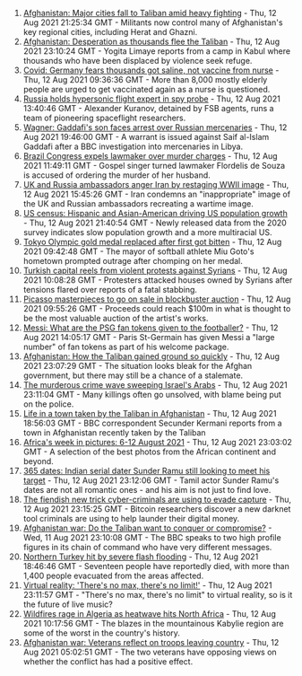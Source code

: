 1. [Afghanistan: Major cities fall to Taliban amid heavy fighting](https://www.bbc.co.uk/news/world-asia-58184202) - Thu, 12 Aug 2021 21:25:34 GMT - Militants now control many of Afghanistan's key regional cities, including Herat and Ghazni.
2. [Afghanistan: Desperation as thousands flee the Taliban](https://www.bbc.co.uk/news/world-asia-58191043) - Thu, 12 Aug 2021 23:10:24 GMT - Yogita Limaye reports from a camp in Kabul where thousands who have been displaced by violence seek refuge.
3. [Covid: Germany fears thousands got saline, not vaccine from nurse](https://www.bbc.co.uk/news/world-europe-58186032) - Thu, 12 Aug 2021 09:36:36 GMT - More than 8,000 mostly elderly people are urged to get vaccinated again as a nurse is questioned.
4. [Russia holds hypersonic flight expert in spy probe](https://www.bbc.co.uk/news/world-europe-58186033) - Thu, 12 Aug 2021 13:40:46 GMT - Alexander Kuranov, detained by FSB agents, runs a team of pioneering spaceflight researchers.
5. [Wagner: Gaddafi's son faces arrest over Russian mercenaries](https://www.bbc.co.uk/news/world-africa-58191433) - Thu, 12 Aug 2021 19:46:00 GMT - A warrant is issued against Saif al-Islam Gaddafi after a BBC investigation into mercenaries in Libya.
6. [Brazil Congress expels lawmaker over murder charges](https://www.bbc.co.uk/news/world-latin-america-58171370) - Thu, 12 Aug 2021 11:49:11 GMT - Gospel singer turned lawmaker Flordelis de Souza is accused of ordering the murder of her husband.
7. [UK and Russia ambassadors anger Iran by restaging WWII image](https://www.bbc.co.uk/news/world-middle-east-58186006) - Thu, 12 Aug 2021 15:45:26 GMT - Iran condemns an "inappropriate" image of the UK and Russian ambassadors recreating a wartime image.
8. [US census: Hispanic and Asian-American driving US population growth](https://www.bbc.co.uk/news/world-us-canada-58195166) - Thu, 12 Aug 2021 21:40:54 GMT - Newly released data from the 2020 survey indicates slow population growth and a more multiracial US.
9. [Tokyo Olympic gold medal replaced after first got bitten](https://www.bbc.co.uk/news/world-asia-58186002) - Thu, 12 Aug 2021 09:42:48 GMT - The mayor of softball athlete Miu Goto's hometown prompted outrage after chomping on her medal.
10. [Turkish capital reels from violent protests against Syrians](https://www.bbc.co.uk/news/world-europe-58185612) - Thu, 12 Aug 2021 10:08:28 GMT - Protesters attacked houses owned by Syrians after tensions flared over reports of a fatal stabbing.
11. [Picasso masterpieces to go on sale in blockbuster auction](https://www.bbc.co.uk/news/world-us-canada-58185744) - Thu, 12 Aug 2021 09:55:26 GMT - Proceeds could reach $100m in what is thought to be the most valuable auction of the artist's works.
12. [Messi: What are the PSG fan tokens given to the footballer?](https://www.bbc.co.uk/news/world-58094912) - Thu, 12 Aug 2021 14:05:17 GMT - Paris St-Germain has given Messi a "large number" of fan tokens as part of his welcome package.
13. [Afghanistan: How the Taliban gained ground so quickly](https://www.bbc.co.uk/news/world-asia-58187410) - Thu, 12 Aug 2021 23:07:29 GMT - The situation looks bleak for the Afghan government, but there may still be a chance of a stalemate.
14. [The murderous crime wave sweeping Israel's Arabs](https://www.bbc.co.uk/news/world-middle-east-58183954) - Thu, 12 Aug 2021 23:11:04 GMT - Many killings often go unsolved, with blame being put on the police.
15. [Life in a town taken by the Taliban in Afghanistan](https://www.bbc.co.uk/news/world-asia-58194378) - Thu, 12 Aug 2021 18:56:03 GMT - BBC correspondent Secunder Kermani reports from a town in Afghanistan recently taken by the Taliban
16. [Africa's week in pictures: 6-12 August 2021](https://www.bbc.co.uk/news/world-africa-58186939) - Thu, 12 Aug 2021 23:03:02 GMT - A selection of the best photos from the African continent and beyond.
17. [365 dates: Indian serial dater Sunder Ramu still looking to meet his target](https://www.bbc.co.uk/news/world-asia-india-58183168) - Thu, 12 Aug 2021 23:12:06 GMT - Tamil actor Sunder Ramu's dates are not all romantic ones - and his aim is not just to find love.
18. [The fiendish new trick cyber-criminals are using to evade capture](https://www.bbc.co.uk/news/technology-58176113) - Thu, 12 Aug 2021 23:15:25 GMT - Bitcoin researchers discover a new darknet tool criminals are using to help launder their digital money.
19. [Afghanistan war: Do the Taliban want to conquer or compromise?](https://www.bbc.co.uk/news/world-asia-58181670) - Wed, 11 Aug 2021 23:10:08 GMT - The BBC speaks to two high profile figures in its chain of command who have very different messages.
20. [Northern Turkey hit by severe flash flooding](https://www.bbc.co.uk/news/world-58194460) - Thu, 12 Aug 2021 18:46:46 GMT - Seventeen people have reportedly died, with more than 1,400 people evacuated from the areas affected.
21. [Virtual reality: 'There's no max, there's no limit!'](https://www.bbc.co.uk/news/entertainment-arts-58177685) - Thu, 12 Aug 2021 23:11:57 GMT - "There's no max, there's no limit" to virtual reality, so is it the future of live music?
22. [Wildfires rage in Algeria as heatwave hits North Africa](https://www.bbc.co.uk/news/world-africa-58184912) - Thu, 12 Aug 2021 10:17:56 GMT - The blazes in the mountainous Kabylie region are some of the worst in the country's history.
23. [Afghanistan war: Veterans reflect on troops leaving country](https://www.bbc.co.uk/news/uk-wales-58181826) - Thu, 12 Aug 2021 05:02:51 GMT - The two veterans have opposing views on whether the conflict has had a positive effect.

